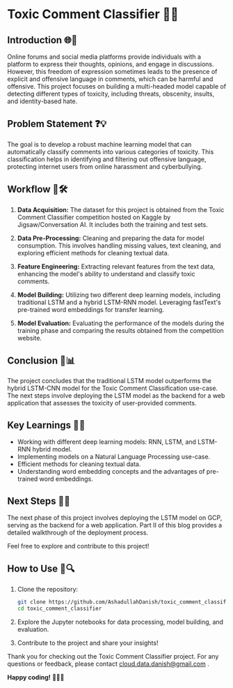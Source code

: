 # Toxic Comment Classifier 💬🤖

## Introduction 🌐📢

Online forums and social media platforms provide individuals with a platform to express their thoughts, opinions, and engage in discussions. However, this freedom of expression sometimes leads to the presence of explicit and offensive language in comments, which can be harmful and offensive. This project focuses on building a multi-headed model capable of detecting different types of toxicity, including threats, obscenity, insults, and identity-based hate.

## Problem Statement ❓💡

The goal is to develop a robust machine learning model that can automatically classify comments into various categories of toxicity. This classification helps in identifying and filtering out offensive language, protecting internet users from online harassment and cyberbullying.

## Workflow 🔄🛠️

1. **Data Acquisition:** The dataset for this project is obtained from the Toxic Comment Classifier competition hosted on Kaggle by Jigsaw/Conversation AI. It includes both the training and test sets.

2. **Data Pre-Processing:** Cleaning and preparing the data for model consumption. This involves handling missing values, text cleaning, and exploring efficient methods for cleaning textual data.

3. **Feature Engineering:** Extracting relevant features from the text data, enhancing the model's ability to understand and classify toxic comments.

4. **Model Building:** Utilizing two different deep learning models, including traditional LSTM and a hybrid LSTM-RNN model. Leveraging fastText's pre-trained word embeddings for transfer learning.

5. **Model Evaluation:** Evaluating the performance of the models during the training phase and comparing the results obtained from the competition website.

## Conclusion 🏁📊

The project concludes that the traditional LSTM model outperforms the hybrid LSTM-CNN model for the Toxic Comment Classification use-case. The next steps involve deploying the LSTM model as the backend for a web application that assesses the toxicity of user-provided comments.

## Key Learnings 🧠🚀

- Working with different deep learning models: RNN, LSTM, and LSTM-RNN hybrid model.
- Implementing models on a Natural Language Processing use-case.
- Efficient methods for cleaning textual data.
- Understanding word embedding concepts and the advantages of pre-trained word embeddings.

## Next Steps 🚀🔧

The next phase of this project involves deploying the LSTM model on GCP, serving as the backend for a web application. Part II of this blog provides a detailed walkthrough of the deployment process.

Feel free to explore and contribute to this project!

## How to Use 🚀🔍

1. Clone the repository:

   ```bash
   git clone https://github.com/AshadullahDanish/toxic_comment_classifier.git
   cd toxic_comment_classifier
   ```


2. Explore the Jupyter notebooks for data processing, model building, and evaluation.

3. Contribute to the project and share your insights!

Thank you for checking out the Toxic Comment Classifier project. For any questions or feedback, please contact cloud.data.danish@gmail.com .

**Happy coding!** 🚀👩‍💻
